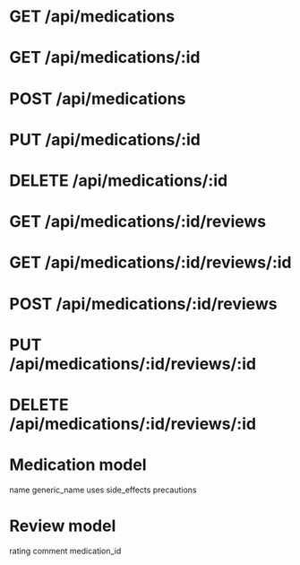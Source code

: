 # GET /api/medications
# GET /api/medications/:id
# POST /api/medications
# PUT /api/medications/:id
# DELETE /api/medications/:id

# GET /api/medications/:id/reviews
# GET /api/medications/:id/reviews/:id
# POST /api/medications/:id/reviews
# PUT /api/medications/:id/reviews/:id
# DELETE /api/medications/:id/reviews/:id

# Medication model
name
generic_name
uses
side_effects
precautions

# Review model
rating
comment
medication_id